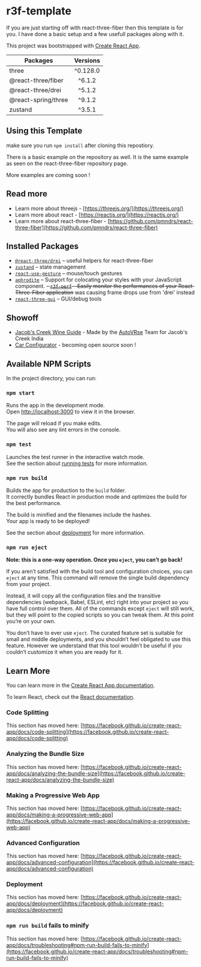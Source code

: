 # r3f-template

If you are just starting off with react-three-fiber then this template is for you. I have done a basic setup and a few usefull packages along with it.

This project was bootstrapped with [Create React App](https://github.com/facebook/create-react-app).

| Packages        | Versions           |
| ------------- |:-------------:|
| three      | ^0.128.0 |
| @react-three/fiber     | ^6.1.2     |
| @react-three/drei     | ^5.1.2     |
| @react-spring/three     | ^9.1.2    |
| zustand     | ^3.5.1    |

## Using this Template

make sure you run `npm install` after cloning this repostiory.

There is a basic example on the repository as well. It is the same example as seen on the react-three-fiber repository page.

More examples are coming soon !


## Read more

- Learn more about threejs - [https://threejs.org/](https://threejs.org/)
- Learn more about react - [https://reactjs.org/](https://reactjs.org/)
- Learn more about react-three-fiber - [https://github.com/pmndrs/react-three-fiber](https://github.com/pmndrs/react-three-fiber)

## Installed Packages

- [`@react-three/drei`](https://github.com/react-spring/drei) &ndash; useful helpers for react-three-fiber
- [`zustand`](https://github.com/react-spring/zustand) &ndash; state management
- [`react-use-gesture`](https://github.com/react-spring/react-use-gesture) &ndash; mouse/touch gestures
- [`aphrodite`](https://github.com/Khan/aphrodite) &ndash; Support for colocating your styles with your JavaScript component.
~~-  [`r3f-perf`](https://github.com/RenaudRohlinger/r3f-perf) &ndash; Easily monitor the performances of your React-Three-Fiber application~~ was causing frame drops use <Stats /> from 'drei' instead
- [`react-three-gui`](https://github.com/ueno-llc/react-three-gui) &ndash; GUI/debug tools

## Showoff

- [Jacob's Creek Wine Guide](https://experiencejacobscreek.com/test) - Made by the [AutoVRse](https://autovrse.in) Team for Jacob's Creek India
- [Car Configurator](https://webxr.autovrse.in/3d-automotive-configurator) - becoming open source soon !

## Available NPM Scripts

In the project directory, you can run:

### `npm start`

Runs the app in the development mode.\
Open [http://localhost:3000](http://localhost:3000) to view it in the browser.

The page will reload if you make edits.\
You will also see any lint errors in the console.

### `npm test`

Launches the test runner in the interactive watch mode.\
See the section about [running tests](https://facebook.github.io/create-react-app/docs/running-tests) for more information.

### `npm run build`

Builds the app for production to the `build` folder.\
It correctly bundles React in production mode and optimizes the build for the best performance.

The build is minified and the filenames include the hashes.\
Your app is ready to be deployed!

See the section about [deployment](https://facebook.github.io/create-react-app/docs/deployment) for more information.

### `npm run eject`

**Note: this is a one-way operation. Once you `eject`, you can’t go back!**

If you aren’t satisfied with the build tool and configuration choices, you can `eject` at any time. This command will remove the single build dependency from your project.

Instead, it will copy all the configuration files and the transitive dependencies (webpack, Babel, ESLint, etc) right into your project so you have full control over them. All of the commands except `eject` will still work, but they will point to the copied scripts so you can tweak them. At this point you’re on your own.

You don’t have to ever use `eject`. The curated feature set is suitable for small and middle deployments, and you shouldn’t feel obligated to use this feature. However we understand that this tool wouldn’t be useful if you couldn’t customize it when you are ready for it.

## Learn More

You can learn more in the [Create React App documentation](https://facebook.github.io/create-react-app/docs/getting-started).

To learn React, check out the [React documentation](https://reactjs.org/).

### Code Splitting

This section has moved here: [https://facebook.github.io/create-react-app/docs/code-splitting](https://facebook.github.io/create-react-app/docs/code-splitting)

### Analyzing the Bundle Size

This section has moved here: [https://facebook.github.io/create-react-app/docs/analyzing-the-bundle-size](https://facebook.github.io/create-react-app/docs/analyzing-the-bundle-size)

### Making a Progressive Web App

This section has moved here: [https://facebook.github.io/create-react-app/docs/making-a-progressive-web-app](https://facebook.github.io/create-react-app/docs/making-a-progressive-web-app)

### Advanced Configuration

This section has moved here: [https://facebook.github.io/create-react-app/docs/advanced-configuration](https://facebook.github.io/create-react-app/docs/advanced-configuration)

### Deployment

This section has moved here: [https://facebook.github.io/create-react-app/docs/deployment](https://facebook.github.io/create-react-app/docs/deployment)

### `npm run build` fails to minify

This section has moved here: [https://facebook.github.io/create-react-app/docs/troubleshooting#npm-run-build-fails-to-minify](https://facebook.github.io/create-react-app/docs/troubleshooting#npm-run-build-fails-to-minify)
